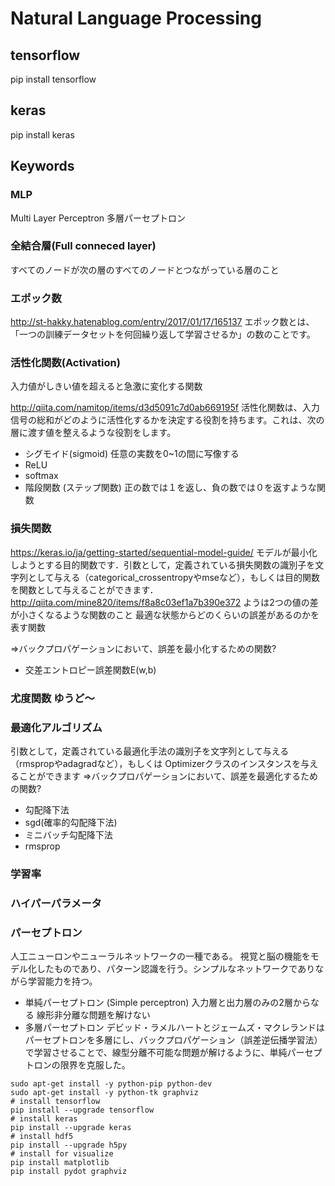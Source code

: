 Natural Language Processing
===============




## tensorflow

pip install tensorflow


## keras

pip install keras

## Keywords

### MLP
Multi Layer Perceptron 多層パーセプトロン

### 全結合層(Full conneced layer)
すべてのノードが次の層のすべてのノードとつながっている層のこと

### エポック数
http://st-hakky.hatenablog.com/entry/2017/01/17/165137
エポック数とは、「一つの訓練データセットを何回繰り返して学習させるか」の数のことです。

### 活性化関数(Activation)
入力値がしきい値を超えると急激に変化する関数

http://qiita.com/namitop/items/d3d5091c7d0ab669195f
活性化関数は、入力信号の総和がどのように活性化するかを決定する役割を持ちます。これは、次の層に渡す値を整えるような役割をします。
  * シグモイド(sigmoid) 任意の実数を0~1の間に写像する
  * ReLU
  * softmax
  * 階段関数 (ステップ関数)
     正の数では１を返し、負の数では０を返すような関数

### 損失関数
https://keras.io/ja/getting-started/sequential-model-guide/
モデルが最小化しようとする目的関数です．引数として，定義されている損失関数の識別子を文字列として与える（categorical_crossentropyやmseなど），もしくは目的関数を関数として与えることができます．
http://qiita.com/mine820/items/f8a8c03ef1a7b390e372
ようは2つの値の差が小さくなるような関数のこと
最適な状態からどのくらいの誤差があるのかを表す関数

=>バックプロパゲーションにおいて、誤差を最小化するための関数?
  * 交差エントロピー誤差関数E(w,b)

### 尤度関数 ゆうど〜

### 最適化アルゴリズム
引数として，定義されている最適化手法の識別子を文字列として与える（rmspropやadagradなど），もしくは Optimizerクラスのインスタンスを与えることができます
=>バックプロパゲーションにおいて、誤差を最適化するための関数?
  * 勾配降下法
  * sgd(確率的勾配降下法)
  * ミニバッチ勾配降下法
  * rmsprop

### 学習率

### ハイパーパラメータ

### パーセプトロン
人工ニューロンやニューラルネットワークの一種である。
視覚と脳の機能をモデル化したものであり、パターン認識を行う。シンプルなネットワークでありながら学習能力を持つ。
  * 単純パーセプトロン (Simple perceptron)
    入力層と出力層のみの2層からなる  線形非分離な問題を解けない
  * 多層パーセプトロン
デビッド・ラメルハートとジェームズ・マクレランドはパーセプトロンを多層にし、バックプロパゲーション（誤差逆伝播学習法）で学習させることで、線型分離不可能な問題が解けるように、単純パーセプトロンの限界を克服した。


```
sudo apt-get install -y python-pip python-dev
sudo apt-get install -y python-tk graphviz
# install tensorflow
pip install --upgrade tensorflow
# install keras
pip install --upgrade keras
# install hdf5
pip install --upgrade h5py
# install for visualize
pip install matplotlib
pip install pydot graphviz
```

